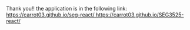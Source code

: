 Thank you!! the application is in the following link: [https://carrot03.github.io/seg-react/
](https://carrot03.github.io/SEG3525-react/)https://carrot03.github.io/SEG3525-react/
